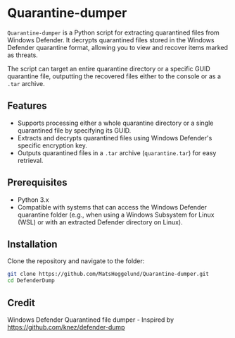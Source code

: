 # Quarantine-dumper

`Quarantine-dumper` is a Python script for extracting quarantined files from Windows Defender. It decrypts quarantined files stored in the Windows Defender quarantine format, allowing you to view and recover items marked as threats. 

The script can target an entire quarantine directory or a specific GUID quarantine file, outputting the recovered files either to the console or as a `.tar` archive.

## Features

- Supports processing either a whole quarantine directory or a single quarantined file by specifying its GUID.
- Extracts and decrypts quarantined files using Windows Defender's specific encryption key.
- Outputs quarantined files in a `.tar` archive (`quarantine.tar`) for easy retrieval.
  
## Prerequisites

- Python 3.x
- Compatible with systems that can access the Windows Defender quarantine folder (e.g., when using a Windows Subsystem for Linux (WSL) or with an extracted Defender directory on Linux).

## Installation

Clone the repository and navigate to the folder:

```bash
git clone https://github.com/MatsHeggelund/Quarantine-dumper.git
cd DefenderDump
```

## Credit

Windows Defender Quarantined file dumper - Inspired by https://github.com/knez/defender-dump
